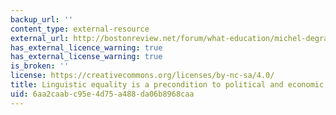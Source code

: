```yaml
---
backup_url: ''
content_type: external-resource
external_url: http://bostonreview.net/forum/what-education/michel-degraff-michel-degraff-responds-danielle-allen
has_external_licence_warning: true
has_external_license_warning: true
is_broken: ''
license: https://creativecommons.org/licenses/by-nc-sa/4.0/
title: Linguistic equality is a precondition to political and economic equity
uid: 6aa2caab-c95e-4d75-a488-da06b8968caa
---
```

